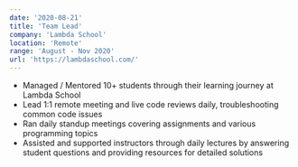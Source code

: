 ```yaml
---
date: '2020-08-21'
title: 'Team Lead'
company: 'Lambda School'
location: 'Remote'
range: 'August - Nov 2020'
url: 'https://lambdaschool.com/'
---
```


- Managed / Mentored 10+ students through their learning journey at Lambda School
- Lead 1:1 remote meeting and live code reviews daily, troubleshooting common code issues
- Ran daily standup meetings covering assignments and various programming topics
- Assisted and supported instructors through daily lectures by answering student questions and providing resources for detailed solutions
